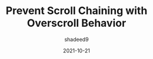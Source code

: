 ---
author: shadeed9
date: 2021-10-21
permalink: false
tags:
  - css
  - scrolling
target_url: https://ishadeed.com/article/prevent-scroll-chaining-overscroll-behavior/
title: Prevent Scroll Chaining with Overscroll Behavior
---
